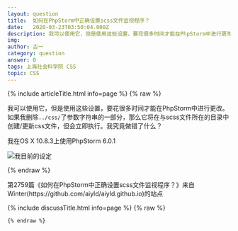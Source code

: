```yaml
---
layout: question
title:  如何在PhpStorm中正确设置scss文件监视程序？
date:   2020-03-23T03:50:04.000Z
description: 我可以使用它，但是使用这些设置，要花很多时间才能在PhpStorm中进行更改。如果我删除../css/了参数字符串的一部分，那么它将在与scss文件所在的...
img: 
author: 古一
category: question
answer: 0
tags: 上海社会科学院 CSS
topic: CSS
---
```

<div class="article-root">
  <div class="article">
    {% include articleTitle.html info=page %}
    {% raw %}
    <div class="article-content"><p><font style="vertical-align: inherit;"><font style="vertical-align: inherit;">我可以使用它，但是使用这些设置，要花很多时间才能在PhpStorm中进行更改。</font><font style="vertical-align: inherit;">如果我删除</font></font><code>../css/</code><font style="vertical-align: inherit;"><font style="vertical-align: inherit;">了参数字符串</font><font style="vertical-align: inherit;">的</font><font style="vertical-align: inherit;">一部分，那么它将在与scss文件所在的目录中创建/更新css文件，但会立即执行。</font><font style="vertical-align: inherit;">我究竟做错了什么？</font></font></p>

<p><font style="vertical-align: inherit;"><font style="vertical-align: inherit;">我在OS X 10.8.3上使用PhpStorm 6.0.1</font></font></p>

<p><img src="https://www.samyoc.com//uploads/users/24004/images/thumbnails/1584935277587.png" data-src="https://www.samyoc.com//uploads/users/24004/images/1584935277587.png" alt="我目前的设定"></p></div>
    {% endraw %}
  </div>
  <p class="winter_mark">第2759篇《如何在PhpStorm中正确设置scss文件监视程序？》来自Winter(https://github.com/aiyld/aiyld.github.io)的站点</p>
  <div class="discuss-wrapper">
    {% include discussTitle.html info=page %}
    {% raw %}
    
    {% endraw %}
  </div>
<div>
